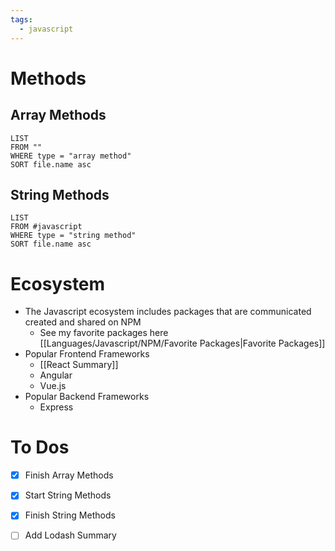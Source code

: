 ```yaml
---
tags:
  - javascript
---
```

# Methods

## Array Methods
```dataview
LIST
FROM ""
WHERE type = "array method"
SORT file.name asc
```


## String Methods

```dataview
LIST
FROM #javascript 
WHERE type = "string method"
SORT file.name asc
```
# Ecosystem
- The Javascript ecosystem includes packages that are communicated created and shared on NPM 
	- See my favorite packages here [[Languages/Javascript/NPM/Favorite Packages|Favorite Packages]]
- Popular Frontend Frameworks
	- [[React Summary]]
	- Angular
	- Vue.js
- Popular Backend Frameworks
	- Express

# To Dos
- [x] Finish Array Methods
- [x] Start String Methods
- [x] Finish String Methods
- [ ] Add Lodash Summary


